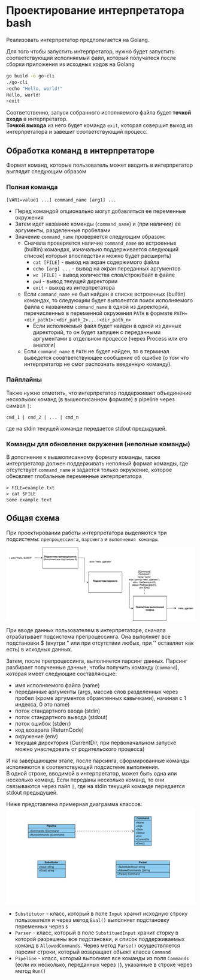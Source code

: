 # Проектирование интерпретатора bash

Реализовать интерпретатор предполагается на Golang.

Для того чтобы запустить интерпретатор, нужно будет запустить соответствующий исполняемый файл, который получатеся после сборки приложения из исходных кодов на Golang
```bash
go build -o go-cli
./go-cli
>echo "Hello, world!"
Hello, world!
>exit
```
Соответственно, запуск собранного исполняемого файла будет **точкой входа** в интерпретатор.  
**Точкой выхода** из него будет команда `exit`, которая совершит выход из интерпретатора и завешит соответствующий процесс.  

## Обработка команд в интерпретаторе
Формат команд, которые пользователь может вводить в интерпретатор выглядит следующим образом

### Полная команда
```
[VAR1=value1 ...] command_name [arg1] ... 
```
- Перед командой опционально могут добавляться ее переменные окружения
- Затем идет название команды (`command_name`) и (при наличии) ее аргументы, разделенные пробелами
- Значение `command_name` проверяется следующим образом:  
  * Сначала проверяется наличие `command_name` во встроенных (builtin) командах, изначально поддерживается следующий список( который впоследствии можно будет расширить)  
    * `cat [FILE]` - вывод на экран содержимого файла
    * `echo [arg] ...` - вывод на экран переданных аргументов
    * `wc [FILE]` - вывод количества слов/строк/байт в файле
    * `pwd` - вывод текущей директории
    * `exit` - выход из интерпретатора
  * Если `command_name` не был найден в списке встроенных (builtin) командах, то следующим будет выполнятся поиск исполняемого файла с названием `command_name` в одной из директорий, перечисленных в переменной окружения `PATH` в формате `PATH=<dir_path1>:<dir_path_2>...:<dir_path_n>`  
    * Если исполняемый файл будет найден в одной из данных директорий, то он будет запушен с переданными аргументами в отдельном процессе (через Process или его аналоги)
  * Если `command_name` в `PATH` не будет найден, то в терминал выведется соовтветствующее сообщение об ошибке (о том что интерпретатор не смог распознать введенную команду).


### Пайплайны
Также нужно отметить, что интерпретатор поддерживает объединение нескольких команд (в вышеописанном формате) в pipeline через символ `|`:  
```
cmd_1 | cmd_2 | ... | cmd_n
```
где на stdin текущей команде передается stdout предыдущей.

### Команды для обновления окружения (неполные команды)
В дополнение к вышеописанному формату команды, также интерпретатор должен поддерживать неполный формат команды, где отсутствует `command_name` и задается только окружение, которое обновляет глобальные переменные интерпретатора
```
> FILE=example.txt
> cat $FILE
Some example text

```

## Общая схема

При проектировании работы интерпретатора выделяются три подсистемы: `препроцессинга`, `парсинга` и `выполнения команды`.  

![subsystems_diagram](./img/subsystems_diagram.png)

При вводе данных пользователем в интерпретаторе, сначала отрабатывает подсистема препроцессинга. Она выполняет все подстановки $ (внутри " или при отсутствии любых, при '' оставляет как есть) в исходных данных.  

Затем, после препроцессинга, выполняется парсинг данных. Парсинг разбирает полученные данные, чтобы получить команду (`Command`), которая имеет следующие составляющие:
- имя исполняемого файла (name)
- переданные аргументы (args, массив слов разделенных через пробел (кроме аргументов обрамленных кавычками), начиная с 1 индекса, 0 это name)
- поток стандартного ввода (stdin)
- поток стандартного вывода (stdout)
- поток ошибок (stderr)
- код возврата (ReturnCode)
- окружение (env)
- текущая директория (CurrentDir, при первоначальном запуске можно унаследовать от родительского процесса)

И на заверщающем этапе, после парсинга, сформированные команды исполняются в соответствующей подсистеме выполнения.  
В одной строке, вводимой в интерпретатор, может быть одна или несколько команд. Если переданы несколько команд, то они связываются через пайп `|`, где на stdin текущей команде передается stdout предыдущей.  

Ниже представлена примерная диаграмма классов:
![class_diagramm](./img/class_diagramm.png)

- `Substitutor` - класс, который в поле `Input` хранит исходную строку пользователя и через метод `Eval()` выполняет подстановку переменных через `$`
- `Parser` - класс, который в поле `SubstituedInput` хранит сторку в которой разрешены все подстановки, и список поддерживаемых команд в `AllowedCommands`. Через метод `Parse()` осуществляется парсинг строки, который возвращает объект класса `Command`
- `Pipeline` - класс, который выполняет все команды из поля `Commands` (если их несколько, переданных через `|`), указанные в строке через метод `Run()`